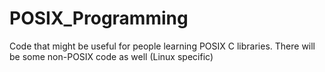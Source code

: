 # POSIX_Programming

Code that might be useful for people learning POSIX C libraries. There will be some non-POSIX code as well (Linux specific)
